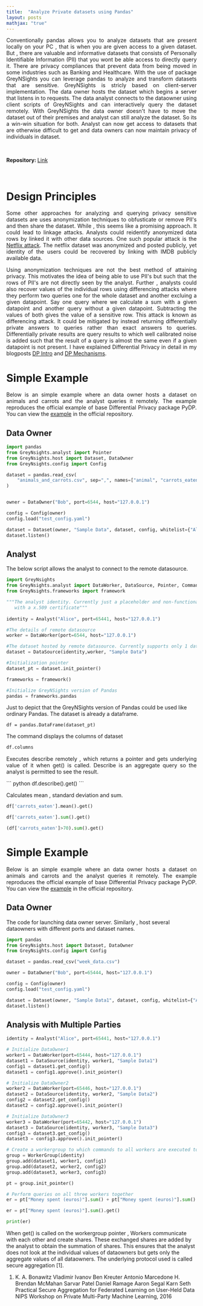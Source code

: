 ```yaml
---
title:  "Analyze Private datasets using Pandas"
layout: posts
mathjax: "true"
---
```


<p style="text-align:justify">Conventionally pandas allows you to analyze datasets that are present locally on your PC , that is when you are given access to a given dataset. 
But , there are valuable and informative datasets that consists of Personally Identifiable Information (PII) that you wont be able access to directly query it. There are privacy compliances that prevent data from being moved in some industries such as Banking and Healthcare. 
With the use of package GreyNSights you can leverage pandas to analyze and transform datasets that are sensitive. GreyNSights is stricly based on 
client-server implementation. The data owner hosts the dataset which begins a server that listens in to requests. The data analyst connects to the dataowner 
using client scripts of GreyNSights and can interactively query the dataset remotely. With GreyNSights the data owner doesn't have to move the dataset out of their premises and analyst can still analyze the dataset. So its a win-win situation for both. Analyst can now get access to datasets that are otherwise 
difficult to get and data owners can now maintain privacy of individuals in dataset.</p>

<br/>

<b>Repository: </b><a href="https://github.com/kamathhrishi/GreyNSights">Link</a>

<br/>

<h1> Design Principles </h1>
<p style="text-align:justify">Some other approaches for analyzing and querying privacy sensitive datasets are uses anonymization techniques to obfusticate or remove PII's and then share the dataset. While , this seems like a promising approach. It could lead to linkage attacks. Analysts could reidentify anonymized data rows by linked it with other data sources. One such popular attack is the <a href="https://arxiv.org/abs/cs/0610105">Netflix attack</a>. The netflix dataset was anonymized and posted publicly, yet identity of the users could be recovered by linking with IMDB publicly available data.</p>
<p style="text-align:justify">Using anonymization techniques are not the best method of attaining privacy. This motivates the idea of being able to use PII's but such that the rows of PII's are not directly seen by the analyst. Further , analysts could also recover values of the individual rows using differencing attacks where they perform two queries one for the whole dataset and another excluing a given datapoint. Say one query where we calculate a sum with a given datapoint and another query without a given datapoint. Subtracting the values of both gives the value of a sensitive row. This attack is known as differencing attack. It could be mitigated by instead returning differentially private answers to queries rather than exact answers to queries. Differentially private results are query results to which well calibrated noise is added such that the result of a query is almost the same even if a given datapoint is not present. I have explained Differential Privacy in detail in my blogposts <a href="https://kamathhrishi.github.io/DPIntro/">DP Intro</a> and <a href="https://kamathhrishi.github.io/DPIntro/">DP Mechanisms</a>.</p>

<h1> Simple Example</h1>
<p style="text-align:justify">Below is an simple example where an data owner hosts a dataset on animals and carrots and the analyst queries it remotely. The example reproduces the official example of base Differential Privacy package PyDP. You can view the <a href="https://github.com/kamathhrishi/GreyNSights/tree/main/examples/carrots_demo">example</a> in the official repository.</p>

<h2> Data Owner</h2>

``` python
import pandas
from GreyNsights.analyst import Pointer
from GreyNsights.host import Dataset, DataOwner
from GreyNsights.config import Config

dataset = pandas.read_csv(
    "animals_and_carrots.csv", sep=",", names=["animal", "carrots_eaten"]
)


owner = DataOwner("Bob", port=6544, host="127.0.0.1")

config = Config(owner)
config.load("test_config.yaml")

dataset = Dataset(owner, "Sample Data", dataset, config, whitelist={"Alice": None})
dataset.listen() 
```

<h2>Analyst</h2>

The below script allows the analyst to connect to the remote datasource. 

``` python 
import GreyNsights
from GreyNsights.analyst import DataWorker, DataSource, Pointer, Command, Analyst
from GreyNsights.frameworks import framework

"""The analyst identity. Currently just a placeholder and non-functional. But , in future could allow analyst to identify 
   with a x.509 certificate"""
   
identity = Analyst("Alice", port=65441, host="127.0.0.1")

#The details of remote datasource
worker = DataWorker(port=6544, host="127.0.0.1")

#The dataset hosted by remote datasource. Currently supports only 1 datasource. 
dataset = DataSource(identity,worker, "Sample Data")

#Initialization pointer
dataset_pt = dataset.init_pointer()

frameworks = framework()

#Initialize GreyNSights version of Pandas
pandas = frameworks.pandas

``` 

Just to depict that the GreyNSights version of Pandas could be used like ordinary Pandas. The dataset is already a dataframe. 
```
df = pandas.DataFrame(dataset_pt)
```

The command displays the columns of dataset
``` python
df.columns 
```

<p style="text-align:justify">Executes describe remotely , which returns a pointer and gets underlying value of it when get() is called. Describe is an aggregate query so the analyst is permitted to see the result.</p>
``` python
df.describe().get() 
```

Calculates mean , standard deviation and sum. 
``` python
df['carrots_eaten'].mean().get() 
```

``` python
df['carrots_eaten'].sum().get()
```

``` python
(df['carrots_eaten']>70).sum().get()
```

<h1> Simple Example</h1>
<p style="text-align:justify">Below is an simple example where an data owner hosts a dataset on animals and carrots and the analyst queries it remotely. The example reproduces the official example of base Differential Privacy package PyDP. You can view the <a href="https://github.com/kamathhrishi/GreyNSights/tree/main/examples/carrots_demo">example</a> in the official repository.</p>

<h2> Data Owner</h2>
The code for launching data owner server. Similarly , host several dataowners with different ports and dataset names.

``` python
import pandas
from GreyNsights.host import Dataset, DataOwner
from GreyNsights.config import Config

dataset = pandas.read_csv("week_data.csv")

owner = DataOwner("Bob", port=65444, host="127.0.0.1")

config = Config(owner)
config.load("test_config.yaml")

dataset = Dataset(owner, "Sample Data1", dataset, config, whitelist={"Alice": None})
dataset.listen()
```

<h2>Analysis with Multiple Parties</h2>

```python
identity = Analyst("Alice", port=65441, host="127.0.0.1")

# Initialize DataOwner1
worker1 = DataWorker(port=65444, host="127.0.0.1")
dataset1 = DataSource(identity, worker1, "Sample Data1")
config1 = dataset1.get_config()
dataset1 = config1.approve().init_pointer()

# Initialize DataOwner2
worker2 = DataWorker(port=65446, host="127.0.0.1")
dataset2 = DataSource(identity, worker2, "Sample Data2")
config2 = dataset2.get_config()
dataset2 = config2.approve().init_pointer()

# Initialize DataOwner3
worker3 = DataWorker(port=65442, host="127.0.0.1")
dataset3 = DataSource(identity, worker3, "Sample Data3")
config3 = dataset3.get_config()
dataset3 = config3.approve().init_pointer()

# Create a workergroup to which commands to all workers are executed together
group = WorkerGroup(identity)
group.add(dataset1, worker1, config1)
group.add(dataset2, worker2, config2)
group.add(dataset3, worker3, config3)

pt = group.init_pointer()

# Perform queries on all three workers together
er = pt["Money spent (euros)"].sum() + pt["Money spent (euros)"].sum()

er = pt["Money spent (euros)"].sum().get()

print(er)
```
When get() is called on the workergroup pointer , Workers communicate with each other and create shares. 
These exchanged shares are added by the analyst to obtain the summation of shares. This ensures that the 
analyst does not look at the individual values of dataowners but gets only the aggregate values of all dataowners. 
The underlying protocol used is called secure aggregation [1].

1. K. A. Bonawitz Vladimir Ivanov Ben Kreuter Antonio Marcedone H. Brendan McMahan Sarvar Patel Daniel Ramage Aaron Segal Karn Seth Practical Secure Aggregation for Federated Learning on User-Held Data NIPS Workshop on Private Multi-Party Machine Learning, 2016
